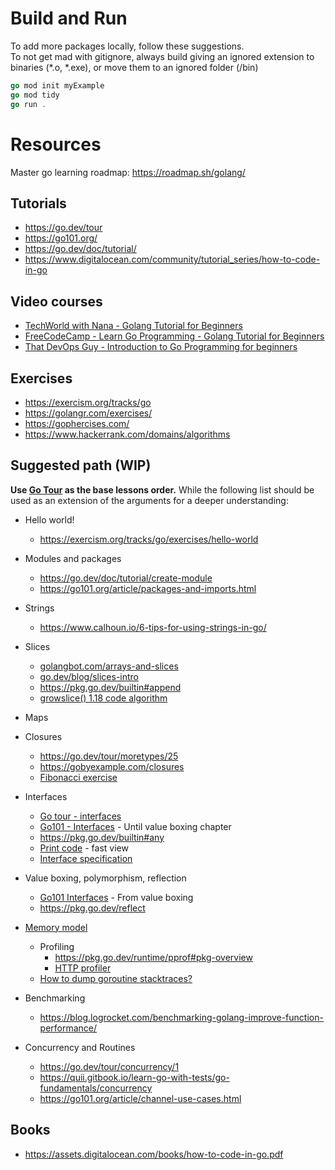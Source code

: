 
# Build and Run

To add more packages locally, follow these suggestions.  
To not get mad with gitignore, always build giving an ignored extension to binaries (*.o, *.exe), or move them to an ignored folder (/bin)

```go
go mod init myExample
go mod tidy
go run .
```

# Resources
Master go learning roadmap: https://roadmap.sh/golang/

## Tutorials
- https://go.dev/tour
- https://go101.org/
- https://go.dev/doc/tutorial/
- https://www.digitalocean.com/community/tutorial_series/how-to-code-in-go

## Video courses
- [TechWorld with Nana - Golang Tutorial for Beginners](https://www.youtube.com/watch?v=yyUHQIec83I)
- [FreeCodeCamp - Learn Go Programming - Golang Tutorial for Beginners](https:/www.youtube.com/watch?v=YS4e4q9oBaU)
- [That DevOps Guy - Introduction to Go Programming for beginners](https:/www.youtube.com/watch?v=jpKysZwllVw)

## Exercises 
- https://exercism.org/tracks/go
- https://golangr.com/exercises/
- https://gophercises.com/
- https://www.hackerrank.com/domains/algorithms

## Suggested path (WIP) 
**Use [Go Tour](https://go.dev/tour) as the base lessons order.** While the following list should be used as an extension of the arguments for a deeper understanding:
- Hello world!
    - https://exercism.org/tracks/go/exercises/hello-world
- Modules and packages
    - https://go.dev/doc/tutorial/create-module
    - https://go101.org/article/packages-and-imports.html
- Strings
    - https://www.calhoun.io/6-tips-for-using-strings-in-go/
- Slices
    - [golangbot.com/arrays-and-slices](https://golangbot.com/arrays-and-slices/)
    - [go.dev/blog/slices-intro](https://go.dev/blog/slices-intro)
    - https://pkg.go.dev/builtin#append
    - [growslice() 1.18 code algorithm](https://github.com/golang/go/blob/dcdb19874ff3699e60e41e6b74757b37c4d99b0f/src/runtime/slice.go#L166)
- Maps
- Closures
    - https://go.dev/tour/moretypes/25
    - https://gobyexample.com/closures
    - [Fibonacci exercise](https://go.dev/play/p/MdTuaDKTvzc)
- Interfaces
    - [Go tour - interfaces](https://go.dev/tour/methods/9)
    - [Go101 - Interfaces](https://go101.org/article/interface.html) - Until value boxing chapter
    - https://pkg.go.dev/builtin#any
    - [Print code](https://cs.opensource.google/go/go/+/refs/tags/go1.18.2:src/fmt/print.go;l=273) - fast view
    - [Interface specification](https://go.dev/ref/spec#Interface_types)

- Value boxing, polymorphism, reflection
    - [Go101 Interfaces](https://go101.org/article/interface.html) - From value boxing 
    - https://pkg.go.dev/reflect

- [Memory model](https://go.dev/ref/mem)
    - Profiling 
        - https://pkg.go.dev/runtime/pprof#pkg-overview
        - [HTTP profiler](https://pkg.go.dev/net/http/pprof)
    - [How to dump goroutine stacktraces?](https://stackoverflow.com/a/19094539/3673430)

- Benchmarking
    - https://blog.logrocket.com/benchmarking-golang-improve-function-performance/

- Concurrency and Routines
    - https://go.dev/tour/concurrency/1
    - https://quii.gitbook.io/learn-go-with-tests/go-fundamentals/concurrency
    - https://go101.org/article/channel-use-cases.html

## Books
- https://assets.digitalocean.com/books/how-to-code-in-go.pdf

